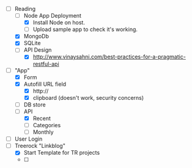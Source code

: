 - [ ] Reading
    - [ ] Node App Deployment
        - [X] Install Node on host.
        - [ ] Upload sample app to check it's working. 
    - [x] MongoDb
    - [x] SQLite
    - [ ] API Design
        - [x] http://www.vinaysahni.com/best-practices-for-a-pragmatic-restful-api
- [ ] "App"
    - [x] Form
    - [x] Autofill URL field
        - [x] http://
        - [x] clipboard (doesn't work, security concerns)
    - [ ] DB store
    - [ ] API
        - [x] Recent
        - [ ] Categories
        - [ ] Monthly
- [ ] User Login
- [ ] Treerock "Linkblog"
    - [x] Start Template for TR projects
    - [ ] 
